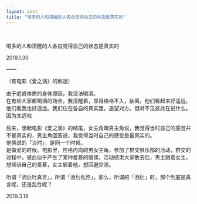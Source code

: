 ```yaml
---
layout: post
title: "喝多的人和清醒的人各自觉得自己的状态是真实的"
---
```


  
&nbsp;
&nbsp;


喝多的人和清醒的人各自觉得自己的状态是真实的

2019.1.30

——

（有电影《爱之涡》的剧透）

由于疤痕体质的身体原因，我没法喝酒。
<br>在有些大家都喝酒的场合，我清醒着，显得格格不入，抽离。他们看起来好遥远。他们看我也好遥远。我们住在各自的真实里，遥望对方。但听不见彼此在说什么。因为太远啦

后来，想起电影《爱之涡》的结尾，女主角跟男主角说，我觉得当时自己的感觉并不是真实的，男主角回答说，我觉得当时自己的感觉是最真实的。
<br>他俩说的「当时」，是同一个时候。
<br>是做爱的时候。电影里，性格内向的男女主角，参加了群交俱乐部的活动，群交的过程中，彼此似乎产生了某种爱慕的情愫，活动结束大家散去后，男主跟着女主，想倾诉自己的爱慕，女主躲着他，想回避交流。

所谓「酒后吐真言」，所谓「酒后乱性」，那么，所谓的「酒后」时，那个到底是真言呢，还是乱性呢？

2019.3.18